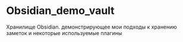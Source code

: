 # Obsidian_demo_vault
Хранилище Obsidian. демонстрирующее мои подходы к хранению заметок и некоторые используемые плагины

